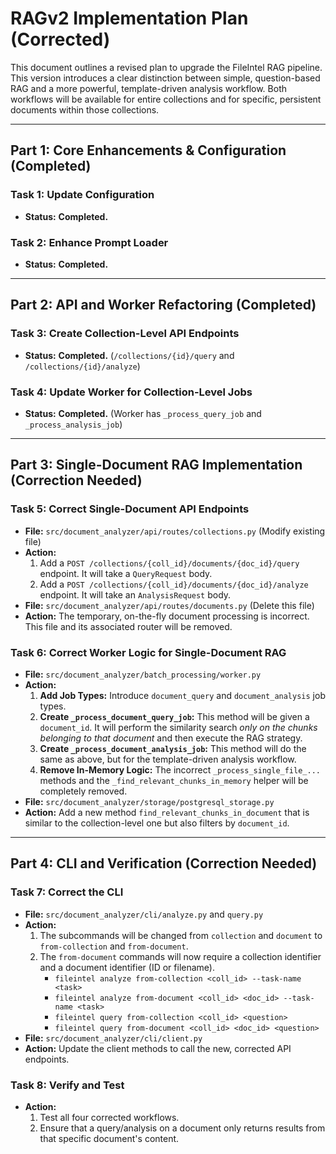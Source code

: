 # RAGv2 Implementation Plan (Corrected)

This document outlines a revised plan to upgrade the FileIntel RAG pipeline. This version introduces a clear distinction between simple, question-based RAG and a more powerful, template-driven analysis workflow. Both workflows will be available for entire collections and for specific, persistent documents within those collections.

---

## Part 1: Core Enhancements & Configuration (Completed)

### Task 1: Update Configuration
-   **Status:** **Completed.**

### Task 2: Enhance Prompt Loader
-   **Status:** **Completed.**

---

## Part 2: API and Worker Refactoring (Completed)

### Task 3: Create Collection-Level API Endpoints
-   **Status:** **Completed.** (`/collections/{id}/query` and `/collections/{id}/analyze`)

### Task 4: Update Worker for Collection-Level Jobs
-   **Status:** **Completed.** (Worker has `_process_query_job` and `_process_analysis_job`)

---

## Part 3: Single-Document RAG Implementation (Correction Needed)

### Task 5: Correct Single-Document API Endpoints
-   **File:** `src/document_analyzer/api/routes/collections.py` (Modify existing file)
-   **Action:**
    1.  Add a `POST /collections/{coll_id}/documents/{doc_id}/query` endpoint. It will take a `QueryRequest` body.
    2.  Add a `POST /collections/{coll_id}/documents/{doc_id}/analyze` endpoint. It will take an `AnalysisRequest` body.
-   **File:** `src/document_analyzer/api/routes/documents.py` (Delete this file)
-   **Action:** The temporary, on-the-fly document processing is incorrect. This file and its associated router will be removed.

### Task 6: Correct Worker Logic for Single-Document RAG
-   **File:** `src/document_analyzer/batch_processing/worker.py`
-   **Action:**
    1.  **Add Job Types:** Introduce `document_query` and `document_analysis` job types.
    2.  **Create `_process_document_query_job`:** This method will be given a `document_id`. It will perform the similarity search *only on the chunks belonging to that document* and then execute the RAG strategy.
    3.  **Create `_process_document_analysis_job`:** This method will do the same as above, but for the template-driven analysis workflow.
    4.  **Remove In-Memory Logic:** The incorrect `_process_single_file_...` methods and the `_find_relevant_chunks_in_memory` helper will be completely removed.
-   **File:** `src/document_analyzer/storage/postgresql_storage.py`
-   **Action:** Add a new method `find_relevant_chunks_in_document` that is similar to the collection-level one but also filters by `document_id`.

---

## Part 4: CLI and Verification (Correction Needed)

### Task 7: Correct the CLI
-   **File:** `src/document_analyzer/cli/analyze.py` and `query.py`
-   **Action:**
    1.  The subcommands will be changed from `collection` and `document` to `from-collection` and `from-document`.
    2.  The `from-document` commands will now require a collection identifier and a document identifier (ID or filename).
        -   `fileintel analyze from-collection <coll_id> --task-name <task>`
        -   `fileintel analyze from-document <coll_id> <doc_id> --task-name <task>`
        -   `fileintel query from-collection <coll_id> <question>`
        -   `fileintel query from-document <coll_id> <doc_id> <question>`
-   **File:** `src/document_analyzer/cli/client.py`
-   **Action:** Update the client methods to call the new, corrected API endpoints.

### Task 8: Verify and Test
-   **Action:**
    1.  Test all four corrected workflows.
    2.  Ensure that a query/analysis on a document only returns results from that specific document's content.
